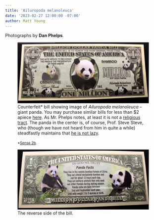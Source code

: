 ```yaml
---
title: 'Ailuropoda melanoleuca'
date: '2023-02-27 12:00:00 -07:00'
author: Matt Young
---
```

Photographs by **Dan Phelps**.

<figure>
<img src="/uploads/2023/Phelps_Panda_Bill_Obverse_900.jpg" alt="Obverse side of bill"/>
<figcaption> Counterfeit* bill showing image of <i>Ailuropoda melanoleuca</i> &ndash; giant panda. <a href="https://en.wikipedia.org/wiki/Giant_panda"></a> You may purchase similar bills for less than $2 apiece <a href="https://www.ebay.com/itm/113578496561">here</a>. As Mr. Phelps notes, at least it is not a <a href="https://pandasthumb.org/archives/2022/12/aig-counterfeit-money.html">religious tract</a>. The panda in the center is, of course, Prof. Steve Steve, who (though we have not heard from him in quite a while) steadfastly maintains that <a href="https://pandasthumb.org/archives/2015/07/why-are-giant-p.html">he is not lazy</a>.

<small>*<a href="https://www.merriam-webster.com/dictionary/counterfeit">Sense 2b</a>.</small>
</figcaption>
</figure>

<!--more-->

<figure>
<img src="/uploads/2023/Phelps_Panda_Bill_Reverse_900.jpg" alt="Reverse side of bill"/>
<figcaption>The reverse side of the bill.
</figcaption>
</figure>

